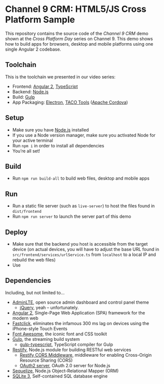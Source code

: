 # Channel 9 CRM: HTML5/JS Cross Platform Sample

This repository contains the source code of the *Channel 9 CRM* demo shown at the *Cross Platform Day* series on Channel 9. This demo shows how to build apps for browsers, desktop and mobile platforms using one single Angular 2 codebase.

## Toolchain
This is the toolchain we presented in our video series:

* Frontend: [Angular 2](https://angular.io), [TypeScript](http://typescriptlang.org)
* Backend: [Node.js](https://nodejs.org)
* Build: [Gulp](http://gulpjs.com/)
* App Packaging: [Electron](electron.atom.io), [TACO Tools](http://taco.tools) ([Apache Cordova](http://cordova.apache.org))

## Setup
* Make sure you have [Node.js](https://nodejs.org) installed
* If you use a Node version manager, make sure you activated Node for your active terminal
* Run `npm i` in order to install all dependencies
* You’re all set!

## Build
* Run `npm run build-all` to build web files, desktop and mobile apps

## Run
* Run a static file server (such as `live-server`) to host the files found in `dist/frontend` 
* Run `npm run server` to launch the server part of this demo

## Deploy
* Make sure that the backend you host is accessible from the target device (on actual devices, you will have to adjust the base URL found in `src/frontend/services/urlService.ts` from `localhost` to a local IP and rebuild the web files)
* Use 

## Dependencies
Including, but not limited to…

* [AdminLTE](https://github.com/almasaeed2010/AdminLTE), open source admin dashboard and control panel theme
  * [jQuery](), yeah – unfortunately.
* [Angular 2](https://angular.io), Single-Page Web Application (SPA) framework for the modern web
* [Fastclick](https://github.com/ftlabs/fastclick), eliminates the infamous 300 ms lag on devices using the iPhone-style Touch Events
* [Font Awesome](https://fortawesome.github.io/Font-Awesome/), the iconic font and CSS toolkit
* [Gulp](http://gulpjs.com/), the streaming build system
  * [gulp-typescript](https://www.npmjs.com/package/gulp-typescript), TypeScript compiler for Gulp
* [Restify](http://restify.com/), Node.js module for building RESTful web services
  * [Restify CORS Middleware](https://github.com/TabDigital/restify-cors-middleware), middleware for enabling Cross-Origin Resource Sharing (CORS)
  * [OAuth2 server](https://www.npmjs.com/package/oauth2-server), OAuth 2.0 server for Node.js
* [Sequelize](https://github.com/sequelize/sequelize), Node.js Object-Relational Mapper (ORM)
* [SQLite 3](https://www.sqlite.org/), Self-contained SQL database engine
